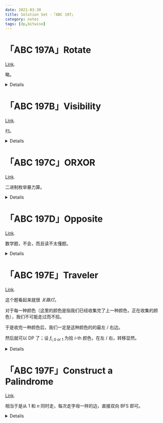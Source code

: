 ```yaml
---
date: 2021-03-30
title: Solution Set -「ABC 197」
category: notes
tags: [dp,bitwise]
---
```


# 「ABC 197A」Rotate

[Link](https://atcoder.jp/contests/abc197/tasks/abc197_a).

略。

<details>

```cpp
#include<bits/stdc++.h>
using namespace std;
int main(){
	char a,b,c;cin>>a>>b>>c;cout<<b<<c<<a;
	return 0;
}
```

</details>

# 「ABC 197B」Visibility

[Link](https://atcoder.jp/contests/abc197/tasks/abc197_b).

扫。

<details>

```cpp
#include<bits/stdc++.h>
using namespace std;
int main(){
	int h,w,x,y;cin>>h>>w>>x>>y;vector<string> a(h);--x,--y;
	for(string &i:a)cin>>i;
	int ans=0;
	for(int i=x;~i;--i)if(a[i][y]=='.')++ans;/*,printf("(%d %d)\n",i+1,y+1);*/else break;
	for(int i=x;i<h;++i)if(a[i][y]=='.')++ans;/*,printf("(%d %d)\n",i+1,y+1);*/else break;
	for(int i=y;~i;--i)if(a[x][i]=='.')++ans;/*,printf("(%d %d)\n",x+1,i+1);*/else break;
	for(int i=y;i<w;++i)if(a[x][i]=='.')++ans;/*,printf("(%d %d)\n",x+1,i+1);*/else break;
	cout<<ans-3;
	return 0;
}
```

</details>

# 「ABC 197C」ORXOR

[Link](https://atcoder.jp/contests/abc197/tasks/abc197_c).

二进制枚举暴力算。

<details>

```cpp
#include<bits/stdc++.h>
using namespace std;
long long n,a[30],b[30];
int main(){
	scanf("%lld",&n);for(long long i=1;i<=n;++i){scanf("%lld",&a[i]);}
	long long up=(1<<n),ans=1e18;
	for(long long i=0;i<=up;++i){
		long long ct=1;
		b[ct]=a[1];
		for(long long j=2;j<=n;++j)if(((i>>(j-1))&1)^((i>>(j-2))&1))b[++ct]=a[j];else b[ct]|=a[j];
		long long tmp=0;
		for(long long j=1;j<=ct;++j)tmp^=b[j];
		ans=min(ans,tmp);
	}
	printf("%lld\n",ans);
	return 0;
}
```

</details>

# 「ABC 197D」Opposite

[Link](https://atcoder.jp/contests/abc197/tasks/abc197_d).

数学题，不会，而且读不太懂题。

<details>

```cpp
// Oops, something went wrong.
```

</details>

# 「ABC 197E」Traveler

[Link](https://atcoder.jp/contests/abc197/tasks/abc197_e).

这个题看起来就很 *关路灯*。

对于每一种颜色（这里的颜色是指我们已经收集完了上一种颜色，正在收集的颜色），我们不可能走过而不拾。

于是收完一种颜色后，我们一定是这种颜色的的最左 / 右边。

然后就可以 DP 了；设 $f_{i,0\text{ or }1}$ 为拾 $i$-th 颜色，在左 / 右，转移显然。

<details>

```cpp
/*
Denote f[i][0/1] for the minimum time, that we finish collecting the i-th color and we're at the left/right (0/1) endpoint.
f[i][0]=min( f[las][0]+Dist( R[las],L[i] ),f[las][1]+Dist( L[las],L[i] ) )+R[i]-L[i];
f[i][1]=min( f[las][0]+Dist( R[las],R[i] ),f[las][1]+Dist( L[las],R[i] ) )+R[i]-L[i];
*/
#include<bits/stdc++.h>
using namespace std;
typedef long long LL;
const LL INF=1e18;
int n;
LL f[200010][2],L[200010],R[200010];
int main()
{
	scanf("%d",&n);
	for( int i=1;i<=n;++i )	L[i]=INF,R[i]=-INF;
	for( int i=1;i<=n;++i )
	{
		LL pos;
		int color;
		scanf( "%lld %d",&pos,&color );
		L[color]=min( pos,L[color] );
		R[color]=max( pos,R[color] );
	}
	#define Dist( x,y ) ( LL( abs( ( x )-( y ) ) ) )
	for( int i=1,las=0;i<=n+1;++i )
	{
		if( L[i]!=INF )
		{
			f[i][0]=min( f[las][0]+Dist( R[las],L[i] ),f[las][1]+Dist( L[las],L[i] ) )+R[i]-L[i];
			f[i][1]=min( f[las][0]+Dist( R[las],R[i] ),f[las][1]+Dist( L[las],R[i] ) )+R[i]-L[i];
			las=i;
		}
	}
	printf( "%lld\n",f[n+1][1] );
	return 0;
}
```

</details>

# 「ABC 197F」Construct a Palindrome

[Link](https://atcoder.jp/contests/abc197/tasks/abc197_f).

相当于是从 $1$ 和 $n$ 同时走，每次走字母一样的边，直接双向 BFS 即可。

<details>

```cpp
#include<bits/stdc++.h>
using namespace std;
#define turn(c) ((c)-'a')
#define fs first
#define sc second
const int INF=1e9;
vector<int> suf[1010][26];
int n,m,ans=INF,vis[1010][1010];
struct node
{
	int fs,sc,val;
	node(int A=0,int B=0,int C=0){fs=A,sc=B,val=C;}
};
queue<node> q;
int main()
{
	// freopen("in.in","r",stdin);
	// freopen("my.out","w",stdout);
	scanf("%d %d",&n,&m);
	vis[1][n]=1;
	for(int i=1;i<=m;++i)
	{
		int x,y;
		scanf("%d %d",&x,&y);
		char c=getchar();
		while(c<'a' || c>'z')	c=getchar();
		suf[x][turn(c)].emplace_back(y);
		suf[y][turn(c)].emplace_back(x);
	}
	q.emplace(node(1,n,0));
	while(!q.empty())
	{
		int one=q.front().fs,ano=q.front().sc,lav=q.front().val;
		q.pop();
		if(lav==ans)	return printf("%d\n",ans<<1),0;
		for(int i=0;i<26;++i)
		{
			for(int exone:suf[one][i])
			{
				for(int exano:suf[ano][i])
				{
					if(exone==ano || exano==one)	return printf("%d\n",lav<<1|1),0;
					if(exone==exano)	ans=lav+1;
					if(!vis[exone][exano])
					{
						vis[exone][exano]=1;
						q.emplace(node(exone,exano,lav+1));
					}
				}
			}
		}
	}
	printf("-1\n");
	return 0;
}
```

</details>
    
